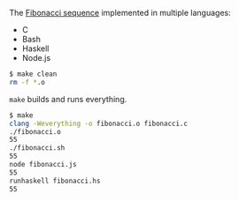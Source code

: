 The [Fibonacci sequence](https://en.wikipedia.org/wiki/Fibonacci_number)
implemented in multiple languages:
- C
- Bash
- Haskell
- Node.js

```bash
$ make clean
rm -f *.o
```

```make``` builds and runs everything.
```bash
$ make
clang -Weverything -o fibonacci.o fibonacci.c
./fibonacci.o
55
./fibonacci.sh
55
node fibonacci.js
55
runhaskell fibonacci.hs
55
```
